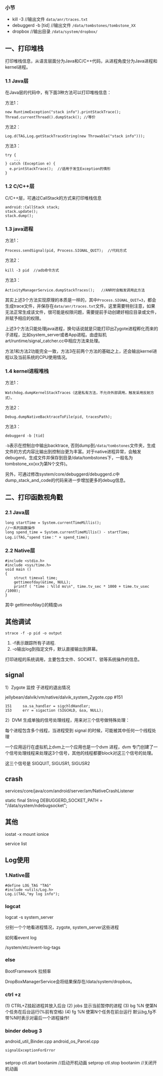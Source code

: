 ### 小节

- kill -3  //输出文件 `data/anr/traces.txt`
- debuggerd -b [tid] //输出文件 `/data/tombstones/tombstone_XX`
- dropbox //输出目录  `/data/system/dropbox/`


## 一、打印堆栈

打印堆栈信息，从语言层面分为Java和C/C++代码，从进程角度分为Java进程和kernel进程。

### 1.1 Java层

在Java层的代码中，有下面3种方法可以打印堆栈信息：

方法1：

	new RuntimeException("stack info").printStackTrace();
	Thread.currentThread().dumpStack(); //等价

方法2：

	Log.d(TAG,Log.getStackTraceString(new Throwable("stack info")));

方法3：

	try {
		...
	} catch (Exception e) {  
	  e.printStackTrace();  //适用于发生Exception的情形
	}  

### 1.2 C/C++层

C/C++层，可通过CallStack的方式来打印堆栈信息

    android::CallStack stack;
    stack.update();
    stack.dump();


### 1.3 java进程

方法1：

	Process.sendSignal(pid, Process.SIGNAL_QUIT);  //代码方式

方法2：

	kill -3 pid  //adb命令方式

方法3：

	ActivityManagerService.dumpStackTraces();   //ANR时会触发调用此方法

其实上述3个方法实现原理的本质是一样的，其中`Process.SIGNAL_QUIT=3`，都会生成trace文件，并保存在`data/anr/traces.txt`文件。这里需要特别注意，如果无法正常生成该文件，很可能是权限问题，需要提前手动创建好相应目录或文件，并赋予相应的权限。


上述3个方法只能处理java进程，换句话说就是只能打印出Zygote进程孵化而来的子进程，比如system_server或者App进程。由虚拟机art/runtime/signal_catcher.cc中相应方法来处理。

方法1和方法2功能完全一致，方法3在前两个方法的基础之上，还会输出kernel进程以及当前系统的CPU使用情况。

### 1.4 kernel进程堆栈

方法1：

	Watchdog.dumpKernelStackTraces（这是私有方法，不允许外部调用，触发采用反射方式）。  

方法2：

	Debug.dumpNativeBacktraceToFile(pid, tracesPath);

方法3：

	debuggerd -b [tid]

`-b`表示在控制台中输出backtrace, 否则dump到`/data/tombstones`文件夹，生成文件的方式内容比输出到控制台更为丰富。对于native进程异常，会触发debugerd，生成文件并保存到目录/data/tombstones下，一般名为tombstone_xx(xx为第N个文件)。

另外，可通过修改system/core/debuggerd/debuggerd.c中dump_stack_and_code的代码来进一步增加更多的debug信息。


## 二、打印函数视角戳

### 2.1 Java层

	long startTime = System.currentTimeMillis();
	//一系列函数操作
	long spend_time = System.currentTimeMillis() - startTime;
	Log.i(TAG,"spend time：" + spend_time);

### 2.2 Native层

	#include <stdio.h>
	#include <sys/time.h>
	void main ()
	{
	    struct timeval time;
	    gettimeofday(&time, NULL);
	    printf ( "time : %lld ms\n", time.tv_sec * 1000 + time.tv_usec /1000);
	}

其中 gettimeofday()的精度us

## 其他调试

	strace -f -p pid -o output

1. -f表示跟踪所有子进程.
2. -o输出log到指定文件，默认直接输出到屏幕。

打印进程的系统调用，主要包含文件、SOCKET、锁等系统操作的信息。




## signal

1）Zygote 监控 子进程的退出情况

jellybean/dalvik/vm/native/dalvik_system_Zygote.cpp #151

    151     sa.sa_handler = sigchldHandler;
    153     err = sigaction (SIGCHLD, &sa, NULL);


2）DVM 生成单独的信号处理线程，用来对三个信号做特殊处理：

每个进程包含多个线程，当进程受到 signal 的时候，可能被其中任何一个线程处理

一个应用运行在虚拟机上dvm上一个应用也是一个dvm 进程，dvm 专门创建了一个信号处理线程来处理这3个信号，其他的线程都要block对这三个信号的处理。

这三个信号是 SIGQUIT, SIGUSR1, SIGUSR2









## crash

 services/core/java/com/android/server/am/NativeCrashListener

static final String DEBUGGERD_SOCKET_PATH = "/data/system/ndebugsocket";


## 其他

iostat -x
mount
ionice

service list


## Log使用

### 1.Native层

	#define LOG_TAG "TAG"
	#include <utils/Log.h>
	Log.i(TAG,"my log info");

### logcat

logcat -s system_server

分别一个个地看进程情况，zygote, system_server这些进程

如何看event log

/system/etc/event-log-tags


### else

BootFramework 拉频率

DropBoxManagerService会将结果保存在/data/system/dropbox。

### ctrl +z

(1) CTRL+Z挂起进程并放入后台
(2) jobs 显示当前暂停的进程
(3) bg %N 使第N个任务在后台运行(%前有空格)
(4) fg %N 使第N个任务在前台运行
默认bg,fg不带%N时表示对最后一个进程操作!

### binder debug 3


android_util_Binder.cpp
android_os_Parcel.cpp

    signalExceptionForError

###

setprop ctl.start bootanim //启动开机动画
setprop ctl.stop bootanim  //关闭开机动画
